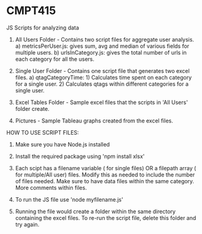 # CMPT415

JS Scripts for analyzing data

1. All Users Folder - Contains two script files for aggregate user analysis.
   a) metricsPerUser.js: gives sum, avg and median of various fields for multiple users.
   b) urlsInCategory.js: gives the total number of urls in each category for all the users.

2. Single User Folder - Contains one script file that generates two excel files.
   a) qtagCategoryTime: 1) Calculates time spent on each category for a single user. 2) Calculates qtags within different categories for a single user.

3. Excel Tables Folder - Sample excel files that the scripts in 'All Users' folder create.

4. Pictures - Sample Tableau graphs created from the excel files.

HOW TO USE SCRIPT FILES:

1. Make sure you have Node.js installed

2. Install the required package using 'npm install xlsx'

3. Each scipt has a filename variable ( for single files) OR a filepath array ( for multiple/All user) files. Modify this as needed to include the number of files needed. Make sure to have data files within the same category. More comments within files.

4. To run the JS file use 'node myfilename.js'

5. Running the file would create a folder within the same directory containing the excel files. To re-run the script file, delete this folder and try again.
